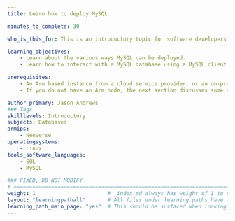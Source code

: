 ```yaml
---
title: Learn how to deploy MySQL

minutes_to_complete: 30

who_is_this_for: This is an introductory topic for software developers who want to deploy MySQL on Arm.

learning_objectives: 
    - Learn about the various ways MySQL can be deployed.
    - Learn how to interact with a MySQL database using a MySQL client CLI tool.

prerequisites:
    - An Arm based instance from a cloud service provider, or an on-premise Arm server.
    - If you do not have an Arm node, the next section discusses some options.

author_primary: Jason Andrews
### Tags
skilllevels: Introductory
subjects: Databases
armips:
    - Neoverse
operatingsystems:
    - Linux
tools_software_languages:
    - SQL
    - MySQL

### FIXED, DO NOT MODIFY
# ================================================================================
weight: 1                       # _index.md always has weight of 1 to order correctly
layout: "learningpathall"       # All files under learning paths have this same wrapper
learning_path_main_page: "yes"  # This should be surfaced when looking for related content. Only set for _index.md of learning path content.
---
```


